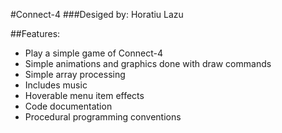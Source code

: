 #Connect-4
###Desiged by: Horatiu Lazu

##Features:
* Play a simple game of Connect-4
* Simple animations and graphics done with draw commands
* Simple array processing
* Includes music
* Hoverable menu item effects
* Code documentation
* Procedural programming conventions
